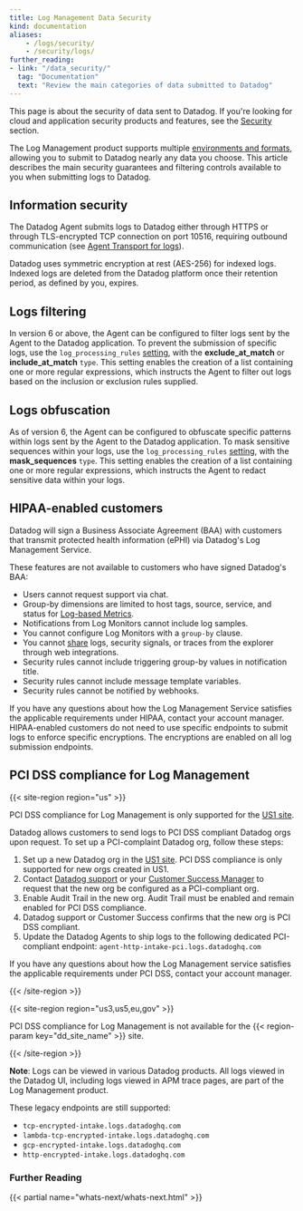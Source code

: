 ```yaml
---
title: Log Management Data Security
kind: documentation
aliases:
    - /logs/security/
    - /security/logs/
further_reading:
- link: "/data_security/"
  tag: "Documentation"
  text: "Review the main categories of data submitted to Datadog"
---
```


<div class="alert alert-info">This page is about the security of data sent to Datadog. If you're looking for cloud and application security products and features, see the <a href="/security_platform/" target="_blank">Security</a> section.</div>

The Log Management product supports multiple [environments and formats][1], allowing you to submit to Datadog nearly any data you choose. This article describes the main security guarantees and filtering controls available to you when submitting logs to Datadog.

## Information security

The Datadog Agent submits logs to Datadog either through HTTPS or through TLS-encrypted TCP connection on port 10516, requiring outbound communication (see [Agent Transport for logs][2]).

Datadog uses symmetric encryption at rest (AES-256) for indexed logs. Indexed logs are deleted from the Datadog platform once their retention period, as defined by you, expires.

## Logs filtering

In version 6 or above, the Agent can be configured to filter logs sent by the Agent to the Datadog application. To prevent the submission of specific logs, use the `log_processing_rules` [setting][3], with the **exclude_at_match** or **include_at_match** `type`. This setting enables the creation of a list containing one or more regular expressions, which instructs the Agent to filter out logs based on the inclusion or exclusion rules supplied.

## Logs obfuscation

As of version 6, the Agent can be configured to obfuscate specific patterns within logs sent by the Agent to the Datadog application. To mask sensitive sequences within your logs, use the `log_processing_rules` [setting][4], with the  **mask_sequences** `type`. This setting enables the creation of a list containing one or more regular expressions, which instructs the Agent to redact sensitive data within your logs.

## HIPAA-enabled customers

Datadog will sign a Business Associate Agreement (BAA) with customers that transmit protected health information (ePHI) via Datadog's Log Management Service.

These features are not available to customers who have signed Datadog's BAA:

* Users cannot request support via chat.
* Group-by dimensions are limited to host tags, source, service, and status for [Log-based Metrics][5].
* Notifications from Log Monitors cannot include log samples.
* You cannot configure Log Monitors with a `group-by` clause.
* You cannot [share][6] logs, security signals, or traces from the explorer through web integrations.
* Security rules cannot include triggering group-by values in notification title.
* Security rules cannot include message template variables.
* Security rules cannot be notified by webhooks.

If you have any questions about how the Log Management Service satisfies the applicable requirements under HIPAA, contact your account manager. HIPAA-enabled customers do not need to use specific endpoints to submit logs to enforce specific encryptions. The encryptions are enabled on all log submission endpoints.

## PCI DSS compliance for Log Management

{{< site-region region="us" >}}

<div class="alert alert-warning">
PCI DSS compliance for Log Management is only supported for the <a href="/getting_started/site/">US1 site</a>.
</div>

Datadog allows customers to send logs to PCI DSS compliant Datadog orgs upon request. To set up a PCI-complaint Datadog org, follow these steps:

1. Set up a new Datadog org in the [US1 site][1].  PCI DSS compliance is only supported for new orgs created in US1.
2. Contact [Datadog support][2] or your [Customer Success Manager][3] to request that the new org be configured as a PCI-compliant org.
3. Enable Audit Trail in the new org. Audit Trail must be enabled and remain enabled for PCI DSS compliance.
4. Datadog support or Customer Success confirms that the new org is PCI DSS compliant.
5. Update the Datadog Agents to ship logs to the following dedicated PCI-compliant endpoint: `agent-http-intake-pci.logs.datadoghq.com`

If you have any questions about how the Log Management service satisfies the applicable requirements under PCI DSS, contact your account manager.

[1]: /getting_started/site/
[2]: /help/
[3]: mailto:success@datadoghq.com

{{< /site-region >}}


{{< site-region region="us3,us5,eu,gov" >}}

PCI DSS compliance for Log Management is not available for the {{< region-param key="dd_site_name" >}} site.

{{< /site-region >}}

**Note**: Logs can be viewed in various Datadog products. All logs viewed in the Datadog UI, including logs viewed in APM trace pages, are part of the Log Management product.

These legacy endpoints are still supported:

* `tcp-encrypted-intake.logs.datadoghq.com`
* `lambda-tcp-encrypted-intake.logs.datadoghq.com`
* `gcp-encrypted-intake.logs.datadoghq.com`
* `http-encrypted-intake.logs.datadoghq.com`

### Further Reading

{{< partial name="whats-next/whats-next.html" >}}

[1]: /logs/log_collection/
[2]: /agent/logs/log_transport
[3]: /agent/logs/advanced_log_collection/#filter-logs
[4]: /agent/logs/advanced_log_collection/#scrub-sensitive-data-from-your-logs
[5]: /logs/logs_to_metrics/
[6]: /logs/explorer/#share-views
